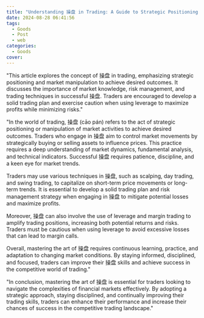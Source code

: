 ```yaml
---
title: "Understanding 操盘 in Trading: A Guide to Strategic Positioning"
date: 2024-08-28 06:41:56
tags:
  - Goods
  - Post
  - web
categories:
  - Goods
cover: 
---
```


"This article explores the concept of 操盘 in trading, emphasizing strategic positioning and market manipulation to achieve desired outcomes. It discusses the importance of market knowledge, risk management, and trading techniques in successful 操盘. Traders are encouraged to develop a solid trading plan and exercise caution when using leverage to maximize profits while minimizing risks."

"In the world of trading, 操盘 (cāo pán) refers to the act of strategic positioning or manipulation of market activities to achieve desired outcomes. Traders who engage in 操盘 aim to control market movements by strategically buying or selling assets to influence prices. This practice requires a deep understanding of market dynamics, fundamental analysis, and technical indicators. Successful 操盘 requires patience, discipline, and a keen eye for market trends.

Traders may use various techniques in 操盘, such as scalping, day trading, and swing trading, to capitalize on short-term price movements or long-term trends. It is essential to develop a solid trading plan and risk management strategy when engaging in 操盘 to mitigate potential losses and maximize profits.

Moreover, 操盘 can also involve the use of leverage and margin trading to amplify trading positions, increasing both potential returns and risks. Traders must be cautious when using leverage to avoid excessive losses that can lead to margin calls.

Overall, mastering the art of 操盘 requires continuous learning, practice, and adaptation to changing market conditions. By staying informed, disciplined, and focused, traders can improve their 操盘 skills and achieve success in the competitive world of trading."

"In conclusion, mastering the art of 操盘 is essential for traders looking to navigate the complexities of financial markets effectively. By adopting a strategic approach, staying disciplined, and continually improving their trading skills, traders can enhance their performance and increase their chances of success in the competitive trading landscape."
